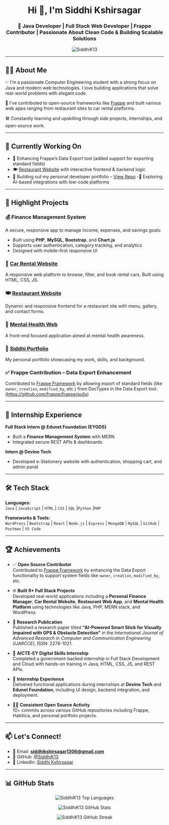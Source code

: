<h1 align="center">Hi 👋, I'm Siddhi Kshirsagar</h1>
<h3 align="center">🚀 Java Developer | Full Stack Web Developer | Frappe Contributor | Passionate About Clean Code & Building Scalable Solutions</h3>

<p align="center">
  <img src="https://komarev.com/ghpvc/?username=SiddhiK13&label=Profile%20views&color=0e75b6&style=flat" alt="SiddhiK13" />
</p>

---

## 👩‍💻 About Me

✨ I’m a passionate Computer Engineering student with a strong focus on Java and modern web technologies. I love building applications that solve real-world problems with elegant code.

💼 I've contributed to open-source frameworks like [Frappe](https://github.com/frappe/frappe) and built various web apps ranging from restaurant sites to car rental platforms.

🛠️ Constantly learning and upskilling through side projects, internships, and open-source work.

---

## 🔭 Currently Working On

- 🧩 Enhancing Frappe’s Data Export tool (added support for exporting standard fields)
- 🍽️ [Restaurant Website](https://github.com/SiddhiK13/Restaurant) with interactive frontend & backend logic
- 💼 Building out my personal developer portfolio – [View Repo](https://github.com/SiddhiK13/Siddhi-Portfolio)
-🧠 Exploring AI-based integrations with low-code platforms
---

## 🌟 Highlight Projects

### 💰 Finance Management System  
A secure, responsive app to manage income, expenses, and savings goals:  
- Built using **PHP**, **MySQL**, **Bootstrap**, and **Chart.js**  
- Supports user authentication, category tracking, and analytics  
- Designed with mobile-first responsive UI 


### 🚗 [Car Rental Website](https://github.com/SiddhiK13/Car-Rental-Web)  
A responsive web platform to browse, filter, and book rental cars. Built using HTML, CSS, JS.


### 🍽️ [Restaurant Website](https://github.com/SiddhiK13/Restaurant)  
Dynamic and responsive frontend for a restaurant site with menu, gallery, and contact forms.


### 🧠 [Mental Health Web](https://github.com/SiddhiK13/Mental-Health-Web)  
A front-end focused application aimed at mental health awareness.


### 📄 [Siddhi Portfolio](https://github.com/SiddhiK13/Siddhi-Portfolio)  
My personal portfolio showcasing my work, skills, and background.

### ✅ Frappe Contribution – Data Export Enhancement  
Contributed to [Frappe Framework](https://github.com/SiddhiK13/frappe) by allowing export of standard fields (like `owner`, `creation`, `modified_by`, etc.) from DocTypes in the Data Export tool.  
(https://github.com/frappe/frappe/pulls)

---
## 💼 Internship Experience

**Full Stack Intern @ Edunet Foundation (EYGDS)**  
- Built a **Finance Management System** with MERN
- Integrated secure REST APIs & dashboards

**Intern @ Devine Tech**  
- Developed e-Stationery website with authentication, shopping cart, and admin panel

---

## 🛠️ Tech Stack

**Languages:**  
`Java` | `JavaScript` | `HTML` | `CSS` | `SQL` |`Python` |`PHP`

**Frameworks & Tools:**  
`WordPress` | `Bootstrap` | `React` | `Node.js` | `Express` | `MongoDB` | `MySQL` | `GitHub` | `Postman` | `VS Code`

---

## 🏆 Achievements

- ✅ **Open Source Contributor**  
  Contributed to [Frappe Framework](https://github.com/frappe/frappe) by enhancing the Data Export functionality to support system fields like `owner`, `creation`, `modified_by`, etc.

- 🌐 **Built 9+ Full Stack Projects**  
  Developed real-world applications including a **Personal Finance Manager**, **Car Rental Website**, **Restaurant Web App**, and **Mental Health Platform** using technologies like Java, PHP, MERN stack, and WordPress.

- 📝 **Research Publication**  
  Published a research paper titled **"AI-Powered Smart Stick for Visually Impaired with GPS & Obstacle Detection"** in the *International Journal of Advanced Research in Computer and Communication Engineering (IJARCCE)*, ISSN: 2278-1021.

- 🌟 **AICTE-EY Digital Skills Internship**  
  Completed a government-backed internship in Full Stack Development and Cloud with hands-on training in Java, HTML, CSS, JS, and REST APIs.

- 💼 **Internship Experience**  
  Delivered functional applications during internships at **Devine Tech** and **Edunet Foundation**, including UI design, backend integration, and deployment.

- 👩‍💻 **Consistent Open Source Activity**  
  10+ commits across various GitHub repositories including Frappe, Habitica, and personal portfolio projects.

---

## 📫 Let's Connect!

- 📧 Email: **siddhikshirsagar1306@gmail.com**
- 💼 GitHub: [@SiddhiK13](https://github.com/SiddhiK13)
- 🔗 LinkedIn: [Siddhi Kshirsagar](https://www.linkedin.com/in/siddhi-kshirsagar04)

---

## 📊 GitHub Stats

<p align="center">
  <img src="https://github-readme-stats.vercel.app/api/top-langs?username=SiddhiK13&show_icons=true&locale=en&layout=compact" alt="SiddhiK13 Top Languages" />
</p>

<p align="center">
  <img src="https://github-readme-stats.vercel.app/api?username=SiddhiK13&show_icons=true&locale=en" alt="SiddhiK13 GitHub Stats" />
</p>

<p align="center">
  <img src="https://streak-stats.demolab.com?user=SiddhiK13&theme=radical" alt="SiddhiK13 GitHub Streak" />
</p>


